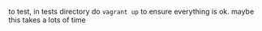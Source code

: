
to test, in tests directory do ```vagrant up``` to ensure everything is ok. maybe this takes a lots of time